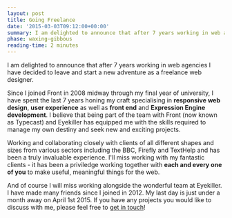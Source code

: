 ```yaml
---
layout: post
title: Going Freelance
date: '2015-03-03T09:12:00+00:00'
summary: I am delighted to announce that after 7 years working in web agencies I have decided to leave and start a new adventure as a freelance web designer.
phase: waxing-gibbous
reading-time: 2 minutes
---
```


I am delighted to announce that after 7 years working in web agencies I have decided to leave and start a new adventure as a freelance web designer.

Since I joined Front in 2008 midway through my final year of university, I have spent the last 7 years honing my craft specialising in **responsive web design**, **user experience** as well as **front end** and **Expression Engine development**. I believe that being part of the team with Front (now known as Typecast) and Eyekiller has equipped me with the skills required to manage my own destiny and seek new and exciting projects.

Working and collaborating closely with clients of all different shapes and sizes from various sectors including the BBC, Firefly and TextHelp and has been a truly invaluable experience. I'll miss working with my fantastic clients - it has been a priviledge working together with **each and every one of you** to make useful, meaningful things for the web.

And of course I will miss working alongside the wonderful team at Eyekiller. I have made many friends since I joined in 2012. My last day is just under a month away on April 1st 2015. If you have any projects you would like to discuss with me, please feel free to [get in touch](mailto:madebyjordan@gmail.com)!
